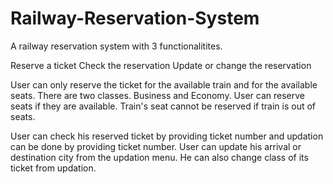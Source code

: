 # Railway-Reservation-System

A railway reservation system with 3 functionalitites. 

Reserve a ticket
Check the reservation
Update or change the reservation

User can only reserve the ticket for the available train and for the available seats. There are two classes. Business and Economy. User can reserve seats if they are available. Train's seat cannot be reserved if train is out of seats.

User can check his reserved ticket by providing ticket number and updation can be done by providing ticket number. User can update his arrival or destination city from the updation menu. He can also change class of its ticket from updation.
